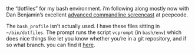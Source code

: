 the “dotfiles” for my bash environment. i’m following along mostly now with Dan Benjamin’s excellent [advanced commandline screencast][peepcode] at peepcode. 

The `bash_profile` isn’t actually used. I have these files sitting in `~/bin/dotfiles`. The prompt runs the script `vcprompt` (in `bash/env`) which does nice things like let you know whether you’re in a git repository, and if so what branch. you can find it [here][vcprompt].

[peepcode]:http://peepcode.com/products/advanced-command-line
[vcprompt]:http://vc.gerg.ca/hg/vcprompt/
